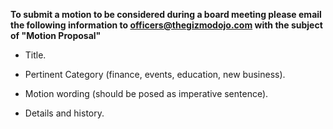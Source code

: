 **To submit a motion to be considered during a board meeting please email the following information to officers@thegizmodojo.com with the subject of "Motion Proposal"**

 * Title.

 * Pertinent Category (finance, events, education, new business).

 * Motion wording (should be posed as imperative sentence).

 * Details and history.

